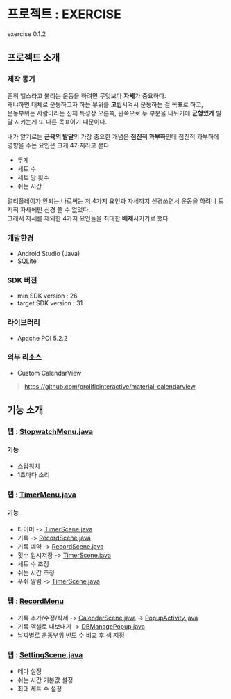 # 프로젝트 : EXERCISE
exercise 0.1.2
## 프로젝트 소개

### 제작 동기
흔히 헬스라고 불리는 운동을 하려면 무엇보다 **자세**가 중요하다.<br>
왜냐하면 대체로 운동하고자 하는 부위를 **고립**시켜서 운동하는 걸 목표로 하고,<br>
운동부위는 사람이라는 신체 특성상 오른쪽, 왼쪽으로 두 부분을 나뉘기에 **균형있게** 발달 시키는게 또 다른 목표이기 때문이다.

내가 알기로는 **근육의 발달**의 가장 중요한 개념은 **점진적 과부하**인데 점진적 과부하에 영향을 주는 요인은 크게 4가지라고 본다.<br>
- 무게
- 세트 수
- 세트 당 횟수
- 쉬는 시간

멀티플레이가 안되는 나로써는 저 4가지 요인과 자세까지 신경쓰면서 운동을 하려니 도저히 자세에만 신경 쓸 수 없었다.<br>
그래서 자세를 제외한 4가지 요인들을 최대한 **배제**시키기로 했다.

### 개발환경
- Android Studio (Java)
- SQLite

### SDK 버전
- min SDK version : 26
- target SDK version : 31

### 라이브러리
- Apache POI 5.2.2

### 외부 리소스
- Custom CalendarView
> https://github.com/prolificinteractive/material-calendarview

## 기능 소개

### 탭 : [StopwatchMenu.java](https://github.com/9ranr11d/exercise/blob/master/app/src/main/java/com/example/exercise/StopwatchMenu.java)

#### 기능
- 스탑워치
- 1초마다 소리

### 탭 : [TimerMenu.java](https://github.com/9ranr11d/exercise/blob/master/app/src/main/java/com/example/exercise/TimerMenu.java)

#### 기능
- 타이머 -> [TimerScene.java](https://github.com/9ranr11d/exercise/blob/master/app/src/main/java/com/example/exercise/TimerScene.java)
- 기록 -> [RecordScene.java](https://github.com/9ranr11d/exercise/blob/master/app/src/main/java/com/example/exercise/RecordScene.java)
- 기록 예약 -> [RecordScene.java](https://github.com/9ranr11d/exercise/blob/master/app/src/main/java/com/example/exercise/RecordScene.java)
- 횟수 임시저장 -> [TimerScene.java](https://github.com/9ranr11d/exercise/blob/master/app/src/main/java/com/example/exercise/TimerScene.java)
- 세트 수 조정
- 쉬는 시간 조정
- 푸쉬 알림 -> [TimerScene.java](https://github.com/9ranr11d/exercise/blob/master/app/src/main/java/com/example/exercise/TimerScene.java)

### 탭 : [RecordMenu](https://github.com/9ranr11d/exercise/blob/master/app/src/main/java/com/example/exercise/RecordMenu.java)
- 기록 추가/수정/삭제 -> [CalendarScene.java](https://github.com/9ranr11d/exercise/blob/master/app/src/main/java/com/example/exercise/CalendarScene.java) -> [PopupActivity.java](https://github.com/9ranr11d/exercise/blob/master/app/src/main/java/com/example/exercise/PopupActivity.java)
- 기록 엑셀로 내보내기 -> [DBManagePopup.java](https://github.com/9ranr11d/exercise/blob/master/app/src/main/java/com/example/exercise/DBManagePopup.java)
- 날짜별로 운동부위 빈도 수 비교 후 색 지정

### 탭 : [SettingScene.java](https://github.com/9ranr11d/exercise/blob/master/app/src/main/java/com/example/exercise/SettingScene.java)
- 테마 설정
- 쉬는 시간 기본값 설정
- 최대 세트 수 설정
